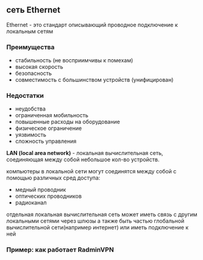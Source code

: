 ## сеть Ethernet


Ethernet - это стандарт описывающий проводное подключение к локальным сетям

### Преимущества
- стабильность (не восприимчивы к помехам)
- высокая скорость
- безопасность
- совместимость с большинством устройств
  (унифицирован)

### Недостатки

- неудобства
- ограниченная мобильность
- повышенные расходы на оборудование
- физическое ограничение
- уязвимость
- сложность управления

 **LAN (local area network)** - локальная вычислительная сеть, соединяющая между собой небольшое кол-во устройств.

компьютеры в локальной сети могут соединятся между собой с помощью различных сред доступа:
- медный проводник
- оптических проводников
- радиоканал

отдельная локальная вычислительная сеть может иметь связь с другим локальными сетями через шлюзы а также быть частью глобальной вычислительной сети(например интернет) или иметь подключение к ней 

###  Пример: как работает RadminVPN